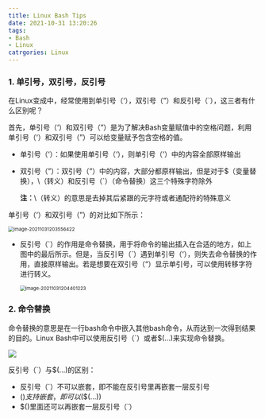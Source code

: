 ```yaml
---
title: Linux Bash Tips
date: 2021-10-31 13:20:26
tags:
- Bash
- Linux
catrgories: Linux
---
```


### 1. 单引号，双引号，反引号

在Linux变成中，经常使用到单引号（‘），双引号（”）和反引号（\`），这三者有什么区别呢？

首先，单引号（‘）和双引号（”）是为了解决Bash变量赋值中的空格问题，利用单引号（‘）和双引号（”）可以给变量赋予包含空格的值。

- 单引号（‘）：如果使用单引号（‘），则单引号（‘）中的内容全部原样输出

- 双引号（”）：双引号（”）中的内容，大部分都原样输出，但是对于$（变量替换），\（转义）和反引号（`）（命令替换）这三个特殊字符除外

  **注：**\（转义）的意思是去掉其后紧跟的元字符或者通配符的特殊意义

单引号（‘）和双引号（”）的对比如下所示：

<img src="https://jxliu-picbed.oss-cn-shanghai.aliyuncs.com/img/image-20211031203556422.png" alt="image-20211031203556422" style="zoom:67%;" />

- 反引号（\`）的作用是命令替换，用于将命令的输出插入在合适的地方，如上图中的最后所示。但是，当反引号（\`）遇到单引号（‘），则失去命令替换的作用，直接原样输出。若是想要在双引号（“）显示单引号，可以使用转移字符进行转义。

  <img src="https://jxliu-picbed.oss-cn-shanghai.aliyuncs.com/img/image-20211031204401223.png" alt="image-20211031204401223" style="zoom:67%;" />

### 2. 命令替换

命令替换的意思是在一行bash命令中嵌入其他bash命令，从而达到一次得到结果的目的。Linux Bash中可以使用反引号（`）或者$(...)来实现命令替换。

![](https://jxliu-picbed.oss-cn-shanghai.aliyuncs.com//img/20220212215824-2022-02-12.png)

反引号（`）与$(...)的区别：
- 反引号（`）不可以嵌套，即不能在反引号里再嵌套一层反引号
- $()支持嵌套，即可以$($(...))
- $()里面还可以再嵌套一层反引号（`）
